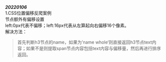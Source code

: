 ***20220106***  
1.CSS位置偏移反爬案例  
节点额外有偏移设置  
left:0px代表不偏移；left:16px代表从左算起向右偏移16个像素。  
解决方法：  
>首先判断h3节点的name，如果为’name whole‘则直接返回h3节点text内容；如果不是则提取span节点内容包括text内容与偏移量，然后再进行排序返回。  

